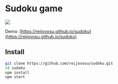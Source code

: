 # Sudoku game

![](https://user-images.githubusercontent.com/378124/87184798-565c0700-c2f1-11ea-9093-179da661ebf9.png)

Demo: [https://reijovosu.github.io/sudoku](https://reijovosu.github.io/sudoku)

## Install

```bash
git clone https://github.com/reijovosu/sudoku.git
cd sudoku
npm install
npm start
```